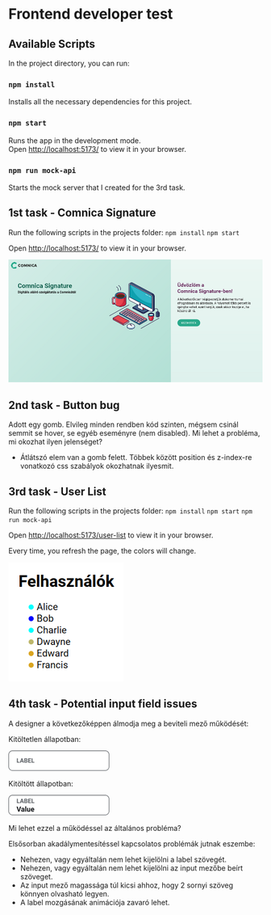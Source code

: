 # Frontend developer test

## Available Scripts

In the project directory, you can run:

### `npm install`
Installs all the necessary dependencies for this project.

### `npm start`
Runs the app in the development mode.\
Open [http://localhost:5173/](http://localhost:5173/) to view it in your browser.

### `npm run mock-api`
Starts the mock server that I created for the 3rd task.

## 1st task - Comnica Signature

Run the following scripts in the projects folder:
`npm install`
`npm start`

Open [http://localhost:5173/](http://localhost:5173/) to view it in your browser.

![snapshot](./snapshot.png)

## 2nd task - Button bug
Adott egy gomb. Elvileg minden rendben kód szinten, mégsem csinál semmit se hover, se egyéb eseményre (nem disabled). Mi lehet a probléma, mi okozhat ilyen jelenséget?

- Átlátszó elem van a gomb felett. Többek között position és z-index-re vonatkozó css szabályok okozhatnak ilyesmit.

## 3rd task - User List

Run the following scripts in the projects folder:
`npm install`
`npm start`
`npm run mock-api`

Open [http://localhost:5173/user-list](http://localhost:5173/user-list) to view it in your browser.

Every time, you refresh the page, the colors will change.

![snapshot2](./snapshot2.png)

## 4th task - Potential input field issues

A designer a következőképpen álmodja meg a beviteli mező működését:

Kitöltetlen állapotban:

![input1](./Gomb1.png)

Kitöltött állapotban:

![input2](./Gomb-2.png)

Mi lehet ezzel a működéssel az általános probléma?

Elsősorban akadálymentesítéssel kapcsolatos problémák jutnak eszembe:
- Nehezen, vagy egyáltalán nem lehet kijelölni a label szövegét.
- Nehezen, vagy egyáltalán nem lehet kijelölni az input mezőbe beírt szöveget.
- Az input mező magassága túl kicsi ahhoz, hogy 2 sornyi szöveg könnyen olvasható legyen.
- A label mozgásának animációja zavaró lehet.



